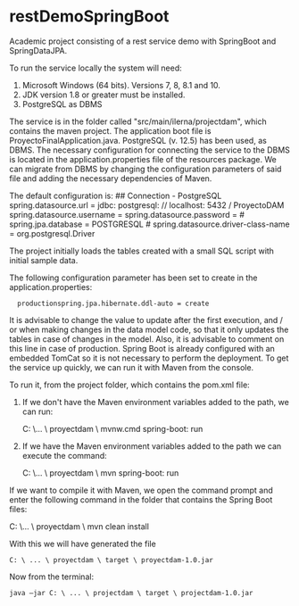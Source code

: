 # restDemoSpringBoot
Academic project consisting of a rest service demo with SpringBoot and SpringDataJPA.

To run the service locally the system will need:

1. Microsoft Windows (64 bits). Versions 7, 8, 8.1 and 10.
2. JDK version 1.8 or greater must be installed. 
3. PostgreSQL as DBMS

The service is in the folder called "src/main/ilerna/projectdam", which contains the maven project. The application boot file is ProyectoFinalApplication.java.
PostgreSQL (v. 12.5) has been used, as DBMS. The necessary configuration for connecting the service to the DBMS is located in the application.properties file of the resources package. We can migrate from DBMS by changing the configuration parameters of said file and adding the necessary dependencies of Maven.

The default configuration is:
      ## Connection - PostgreSQL
      spring.datasource.url = jdbc: postgresql: // localhost: 5432 / ProyectoDAM
      spring.datasource.username = 
      spring.datasource.password = 
      # spring.jpa.database = POSTGRESQL
      # spring.datasource.driver-class-name = org.postgresql.Driver

The project initially loads the tables created with a small SQL script with initial sample data.

The following configuration parameter has been set to create in the application.properties:

	  productionspring.jpa.hibernate.ddl-auto = create
    
It is advisable to change the value to update after the first execution, and / or when making changes in the data model code, so that it only updates the tables in case of changes in the model. Also, it is advisable to comment on this line in case of production.
Spring Boot is already configured with an embedded TomCat so it is not necessary to perform the deployment.
To get the service up quickly, we can run it with Maven from the console.

To run it, from the project folder, which contains the pom.xml file:

1. If we don't have the Maven environment variables added to the path, we can run:

	C: \… \ proyectdam \ mvnw.cmd spring-boot: run
  
2. If we have the Maven environment variables added to the path we can execute the command:

	C: \… \ proyectdam \ mvn spring-boot: run
  
If we want to compile it with Maven, we open the command prompt and enter the following command in the folder that contains the Spring Boot files: 

  C: \… \ proyectdam \ mvn clean install

With this we will have generated the file

	C: \ ... \ proyectdam \ target \ proyectdam-1.0.jar

Now from the terminal:

	java –jar C: \ ... \ projectdam \ target \ projectdam-1.0.jar
